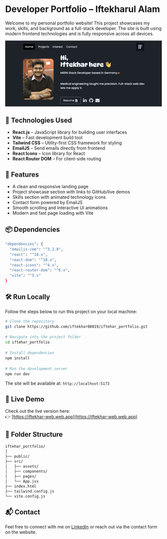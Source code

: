 # Developer Portfolio – Iftekharul Alam

Welcome to my personal portfolio website! This project showcases my work, skills, and background as a full-stack developer. The site is built using modern frontend technologies and is fully responsive across all devices.

![Screenshot](./src/assets/portfolio.png) 

## 🔧 Technologies Used

- **React.js** – JavaScript library for building user interfaces
- **Vite** – Fast development build tool
- **Tailwind CSS** – Utility-first CSS framework for styling
- **EmailJS** – Send emails directly from frontend
- **React Icons** – Icon library for React
- **React Router DOM** – For client-side routing

## 🚀 Features

- A clean and responsive landing page
- Project showcase section with links to GitHub/live demos
- Skills section with animated technology icons
- Contact form powered by EmailJS
- Smooth scrolling and interactive UI animations
- Modern and fast page loading with Vite

## 📦 Dependencies

```bash
"dependencies": {
  "emailjs-com": "^3.2.0",
  "react": "^18.x",
  "react-dom": "^18.x",
  "react-icons": "^4.x",
  "react-router-dom": "^6.x",
  "vite": "^5.x"
}
```

## 🛠️ Run Locally

Follow the steps below to run this project on your local machine:

```bash
# Clone the repository
git clone https://github.com/iftekhar08019/iftehar_portfolio.git

# Navigate into the project folder
cd iftehar_portfolio

# Install dependencies
npm install

# Run the development server
npm run dev
```

The site will be available at: `http://localhost:5173`

## 🔗 Live Demo

Check out the live version here:  
👉 [https://iftekhar-web.web.app](https://iftekhar-web.web.app)

## 📁 Folder Structure

```
iftehar_portfolio/
│
├── public/
├── src/
│   ├── assets/
│   ├── components/
│   ├── pages/
│   └── App.jsx
├── index.html
├── tailwind.config.js
└── vite.config.js
```

## 📬 Contact

Feel free to connect with me on [LinkedIn](https://www.linkedin.com/in/iftekharul-alam) or reach out via the contact form on the website.
